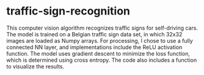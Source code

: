 # traffic-sign-recognition
This computer vision algorithm recognizes traffic signs for self-driving cars. The model is trained on a Belgian traffic sign data set, in which 32x32 images are loaded as Numpy arrays. For processing, I chose to use a fully connected NN layer, and implementations include the ReLU activation function. The model uses gradient descent to minimize the loss function, which is determined using cross entropy. The code also includes a function to visualize the results.
